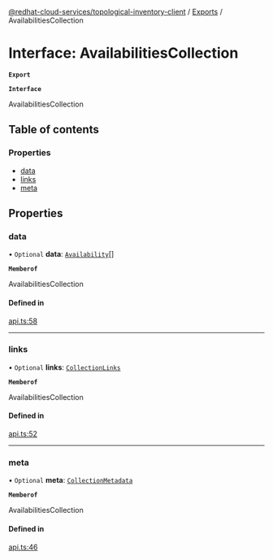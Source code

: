 [@redhat-cloud-services/topological-inventory-client](../README.md) / [Exports](../modules.md) / AvailabilitiesCollection

# Interface: AvailabilitiesCollection

**`Export`**

**`Interface`**

AvailabilitiesCollection

## Table of contents

### Properties

- [data](AvailabilitiesCollection.md#data)
- [links](AvailabilitiesCollection.md#links)
- [meta](AvailabilitiesCollection.md#meta)

## Properties

### data

• `Optional` **data**: [`Availability`](Availability.md)[]

**`Memberof`**

AvailabilitiesCollection

#### Defined in

[api.ts:58](https://github.com/RedHatInsights/javascript-clients/blob/master/packages/topological-inventory/api.ts#L58)

___

### links

• `Optional` **links**: [`CollectionLinks`](CollectionLinks.md)

**`Memberof`**

AvailabilitiesCollection

#### Defined in

[api.ts:52](https://github.com/RedHatInsights/javascript-clients/blob/master/packages/topological-inventory/api.ts#L52)

___

### meta

• `Optional` **meta**: [`CollectionMetadata`](CollectionMetadata.md)

**`Memberof`**

AvailabilitiesCollection

#### Defined in

[api.ts:46](https://github.com/RedHatInsights/javascript-clients/blob/master/packages/topological-inventory/api.ts#L46)
